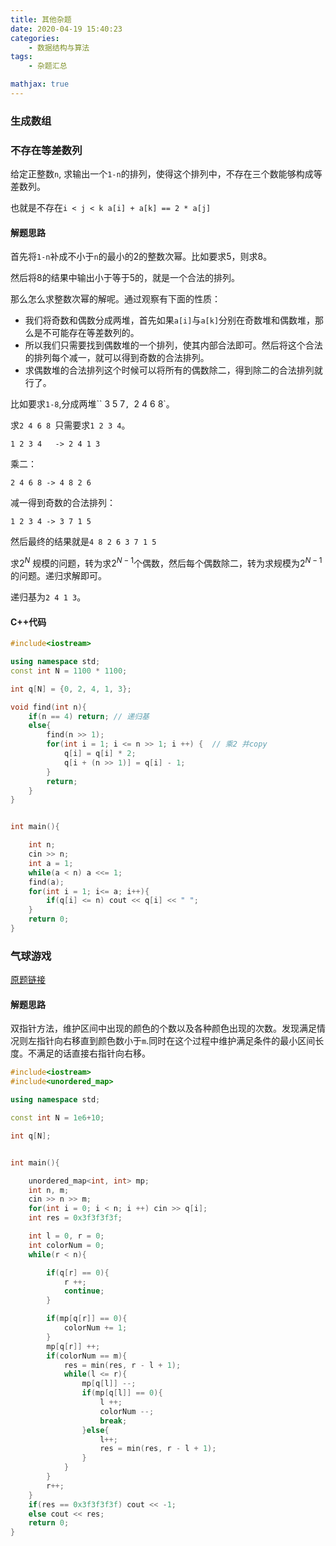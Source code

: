 ```yaml
---
title: 其他杂题
date: 2020-04-19 15:40:23
categories:
	- 数据结构与算法 
tags:
	- 杂题汇总

mathjax: true
---
```


### 生成数组

### 不存在等差数列

给定正整数`n`, 求输出一个`1-n`的排列，使得这个排列中，不存在三个数能够构成等差数列。

也就是不存在`i < j < k a[i] + a[k] == 2 * a[j]`

#### 解题思路

首先将`1-n`补成不小于`n`的最小的2的整数次幂。比如要求5，则求8。

然后将8的结果中输出小于等于5的，就是一个合法的排列。

那么怎么求整数次幂的解呢。通过观察有下面的性质：

- 我们将奇数和偶数分成两堆，首先如果`a[i]`与`a[k]`分别在奇数堆和偶数堆，那么是不可能存在等差数列的。
- 所以我们只需要找到偶数堆的一个排列，使其内部合法即可。然后将这个合法的排列每个减一，就可以得到奇数的合法排列。
- 求偶数堆的合法排列这个时候可以将所有的偶数除二，得到除二的合法排列就行了。

比如要求`1-8`,分成两堆`` 3 5 7`, `2 4 6 8`。

求`2 4 6 8 `只需要求`1 2 3 4`。

`1 2 3 4   -> 2 4 1 3` 

乘二：

`2 4 6 8 -> 4 8 2 6 `

减一得到奇数的合法排列：

`1 2 3 4 -> 3 7 1 5`

然后最终的结果就是`4 8 2 6 3 7 1 5`

求$2^N$ 规模的问题，转为求$2^{N-1}$个偶数，然后每个偶数除二，转为求规模为$2^{N-1}$的问题。递归求解即可。

递归基为`2 4 1 3`。

#### C++代码

```c++
#include<iostream>

using namespace std;
const int N = 1100 * 1100;

int q[N] = {0, 2, 4, 1, 3};

void find(int n){
    if(n == 4) return; // 递归基
    else{
        find(n >> 1);
        for(int i = 1; i <= n >> 1; i ++) {  // 乘2 并copy
            q[i] = q[i] * 2;
            q[i + (n >> 1)] = q[i] - 1;
        }
        return;
    }
}


int main(){

    int n;
    cin >> n;
    int a = 1;
    while(a < n) a <<= 1;
    find(a);
    for(int i = 1; i<= a; i++){
        if(q[i] <= n) cout << q[i] << " ";
    }
    return 0;
}
```

### 气球游戏

[原题链接](https://www.acwing.com/problem/content/572/)

#### 解题思路

双指针方法，维护区间中出现的颜色的个数以及各种颜色出现的次数。发现满足情况则左指针向右移直到颜色数小于`m`.同时在这个过程中维护满足条件的最小区间长度。不满足的话直接右指针向右移。

```c++
#include<iostream>
#include<unordered_map>

using namespace std;

const int N = 1e6+10;

int q[N];


int main(){

    unordered_map<int, int> mp;
    int n, m;
    cin >> n >> m;
    for(int i = 0; i < n; i ++) cin >> q[i];
    int res = 0x3f3f3f3f;

    int l = 0, r = 0;
    int colorNum = 0;
    while(r < n){

        if(q[r] == 0){
            r ++;
            continue;
        }

        if(mp[q[r]] == 0){
            colorNum += 1;
        }
        mp[q[r]] ++;
        if(colorNum == m){
            res = min(res, r - l + 1);
            while(l <= r){
                mp[q[l]] --;
                if(mp[q[l]] == 0){
                    l ++;
                    colorNum --;
                    break;
                }else{
                    l++;
                    res = min(res, r - l + 1);
                }
            }
        }
        r++;
    }
    if(res == 0x3f3f3f3f) cout << -1;
    else cout << res;
    return 0;
}
```


